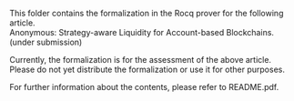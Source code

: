 This folder contains the formalization in the Rocq prover for the following article. \
Anonymous: Strategy-aware Liquidity for Account-based Blockchains. (under submission)

Currently, the formalization is for the assessment of the above article. \
Please do not yet distribute the formalization or use it for other purposes.

For further information about the contents, please refer to README.pdf. 
